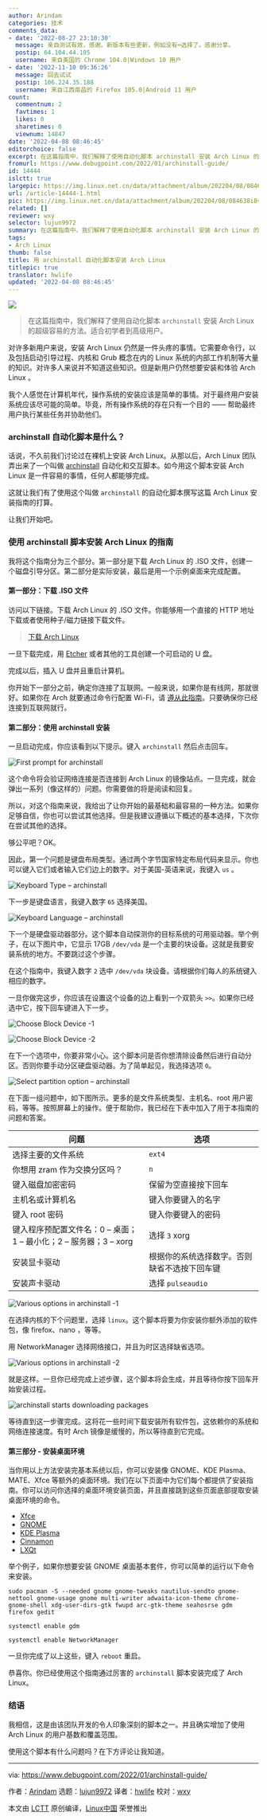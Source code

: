 ```yaml
---
author: Arindam
categories: 技术
comments_data:
- date: '2022-08-27 23:10:30'
  message: 亲自测试有效，感谢。新版本有些更新，例如没有⌨选择了。感谢分享。
  postip: 64.104.44.105
  username: 来自美国的 Chrome 104.0|Windows 10 用户
- date: '2022-11-10 09:36:26'
  message: 回去试试
  postip: 106.224.35.188
  username: 来自江西南昌的 Firefox 105.0|Android 11 用户
count:
  commentnum: 2
  favtimes: 1
  likes: 0
  sharetimes: 0
  viewnum: 14847
date: '2022-04-08 08:46:45'
editorchoice: false
excerpt: 在这篇指南中，我们解释了使用自动化脚本 archinstall 安装 Arch Linux 的超级容易的方法。适合初学者到高级用户。
fromurl: https://www.debugpoint.com/2022/01/archinstall-guide/
id: 14444
islctt: true
largepic: https://img.linux.net.cn/data/attachment/album/202204/08/084638i8vp81c1zpxpw6i8.jpg
url: /article-14444-1.html
pic: https://img.linux.net.cn/data/attachment/album/202204/08/084638i8vp81c1zpxpw6i8.jpg.thumb.jpg
related: []
reviewer: wxy
selector: lujun9972
summary: 在这篇指南中，我们解释了使用自动化脚本 archinstall 安装 Arch Linux 的超级容易的方法。适合初学者到高级用户。
tags:
- Arch Linux
thumb: false
title: 用 archinstall 自动化脚本安装 Arch Linux
titlepic: true
translator: hwlife
updated: '2022-04-08 08:46:45'
---
```


![](/data/attachment/album/202204/08/084638i8vp81c1zpxpw6i8.jpg)



> 
> 在这篇指南中，我们解释了使用自动化脚本 `archinstall` 安装 Arch Linux 的超级容易的方法。适合初学者到高级用户。
> 
> 
> 


对许多新用户来说，安装 Arch Linux 仍然是一件头疼的事情。它需要命令行，以及包括启动引导过程、内核和 Grub 概念在内的 Linux 系统的内部工作机制等大量的知识。对许多人来说并不知道这些知识。但是新用户仍然想要安装和体验 Arch Linux 。


我个人感觉在计算机年代，操作系统的安装应该是简单的事情。对于最终用户安装系统应该尽可能的简单。毕竟，所有操作系统的存在只有一个目的 —— 帮助最终用户执行某些任务并协助他们。


### archinstall 自动化脚本是什么？


话说，不久前我们讨论过在裸机上安装 Arch Linux。从那以后，Arch Linux 团队弄出来了一个叫做 [archinstall](https://github.com/archlinux/archinstall) 自动化和交互脚本。如今用这个脚本安装 Arch Linux 是一件容易的事情，任何人都能够完成。


这就让我们有了使用这个叫做 `archinstall` 的自动化脚本撰写这篇 Arch Linux 安装指南的打算。


让我们开始吧。


### 使用 archinstall 脚本安装 Arch Linux 的指南


我将这个指南分为三个部分。第一部分是下载 Arch Linux 的 .ISO 文件，创建一个磁盘引导分区。第二部分是实际安装，最后是用一个示例桌面来完成配置。


#### 第一部分：下载 .ISO 文件


访问以下链接。下载 Arch Linux 的 .ISO 文件。你能够用一个直接的 HTTP 地址下载或者使用种子/磁力链接下载文件。



> 
> [下载 Arch Linux](https://archlinux.org/download/)
> 
> 
> 


一旦下载完成，用 [Etcher](https://www.debugpoint.com/2021/01/etcher-bootable-usb-linux/) 或者其他的工具创建一个可启动的 U 盘。


完成以后，插入 U 盘并且重启计算机。


你开始下一部分之前，确定你连接了互联网。一般来说，如果你是有线网，那就很好。如果你在 Arch 就要通过命令行配置 Wi-Fi，请 [遵从此指南](https://www.debugpoint.com/2020/11/connect-wifi-terminal-linux/)。只要确保你已经连接到互联网就行。


#### 第二部分：使用 archinstall 安装


一旦启动完成，你应该看到以下提示。键入 `archinstall` 然后点击回车。


![First prompt for archinstall](/data/attachment/album/202204/08/084646xmdhm4wntaxw4sw9.png)


这个命令将会验证网络连接是否连接到 Arch Linux 的镜像站点。一旦完成，就会弹出一系列（像这样的）问题。你需要做的将是阅读和回复。


所以，对这个指南来说，我给出了让你开始的最基础和最容易的一种方法。如果你足够自信，你也可以尝试其他选择。但是我建议遵循以下概述的基本选择，下次你在尝试其他的选择。


够公平吧？OK。


因此，第一个问题是键盘布局类型。通过两个字节国家特定布局代码来显示。你也可以键入它们或者输入它们边上的数字。对于美国-英语来说，我键入 `us` 。


![Keyboard Type – archinstall](/data/attachment/album/202204/08/084646nu1qz2ahlh2unid2.jpg)


下一步是键盘语言，我键入数字 `65` 选择美国。


![Keyboard Language – archinstall](/data/attachment/album/202204/08/084646gh0vbhruuh6viiu6.jpg)


下一个是硬盘驱动器部分。这个脚本自动探测你的目标系统的可用驱动器。举个例子，在以下图片中，它显示 17GB `/dev/vda` 是一个主要的块设备。这就是我要安装系统的地方。不要跳过这个步骤。 


在这个指南中，我键入数字 `2` 选中 `/dev/vda` 块设备。请根据你们每人的系统键入相应的数字。


一旦你做完这步，你应该在设置这个设备的边上看到一个双箭头 `>>`。如果你已经选中它，按下回车键进入下一步。


![Choose Block Device -1](/data/attachment/album/202204/08/084646dd9tdi4w3spwssvj.jpg)


![Choose Block Device -2](/data/attachment/album/202204/08/084646heh22fcqex2eurk8.jpg)


在下一个选项中，你要非常小心。这个脚本问是否你想清除设备然后进行自动分区。否则你要手动分区硬盘驱动器。为了简单起见，我选择选项 `0`。


![Select partition option – archinstall](/data/attachment/album/202204/08/084646sibfdbzbmb9d5bf9.jpg)


在下面一组问题中，如下图所示。更多的是文件系统类型、主机名、root 用户密码，等等。按照屏幕上的操作。便于帮助你，我已经在下表中加入了用于本指南的问题和答案。




| 问题 | 选项 |
| --- | --- |
| 选择主要的文件系统 | `ext4` |
| 你想用 zram 作为交换分区吗？ | `n` |
| 键入磁盘加密密码 | 保留为空直接按下回车 |
| 主机名或计算机名 | 键入你要键入的名字 |
| 键入 root 密码 | 键入你要键入的密码 |
| 键入程序预配置文件名：0 – 桌面；1 – 最小化；2 – 服务器；3 – xorg | 选择 `3` xorg |
| 安装显卡驱动 | 根据你的系统选择数字。否则缺省不选按下回车键 |
| 安装声卡驱动 | 选择 `pulseaudio` |


![Various options in archinstall -1](/data/attachment/album/202204/08/084646g3883yw61111d9w6.jpg)


在选择内核的下个问题里，选择 `linux`。这个脚本将要为你安装你额外添加的软件包，像 firefox、nano ，等等。


用 NetworkManager 选择网络接口，并且为时区选择缺省选项。


![Various options in archinstall -2](/data/attachment/album/202204/08/084647ytqz8nzlly9ljtug.jpg)


就是这样。一旦你已经完成上述步骤，这个脚本将会生成，并且等待你按下回车开始安装过程。


![archinstall starts downloading packages](/data/attachment/album/202204/08/084647m7d0dwyyssw43p57.jpg)


等待直到这一步骤完成。这将花一些时间下载安装所有软件包，这依赖你的系统和网络连接速度。有时 Arch 镜像是缓慢的，所以等待直到它完成。


#### 第三部分 - 安装桌面环境


当你用以上方法安装完基本系统以后，你可以安装像 GNOME、KDE Plasma、MATE、Xfce 等额外的桌面环境。我们在以下页面中为它们每个都提供了安装指南。你可以访问你选择的桌面环境安装页面，并且直接跳到这些页面底部提取安装桌面环境的命令。


* [Xfce](https://www.debugpoint.com/2020/12/xfce-arch-linux-install-4-16/)
* [GNOME](https://www.debugpoint.com/2020/12/gnome-arch-linux-install/)
* [KDE Plasma](https://www.debugpoint.com/2021/01/kde-plasma-arch-linux-install/)
* [Cinnamon](https://www.debugpoint.com/2021/02/cinnamon-arch-linux-install/)
* [LXQt](https://www.debugpoint.com/2020/12/lxqt-arch-linux-install/)


举个例子，如果你想要安装 GNOME 桌面基本套件，你可以简单的运行以下命令来安装。



```
sudo pacman -S --needed gnome gnome-tweaks nautilus-sendto gnome-nettool gnome-usage gnome multi-writer adwaita-icon-theme chrome-gnome-shell xdg-user-dirs-gtk fwupd arc-gtk-theme seahosrse gdm firefox gedit

```


```
systemctl enable gdm

```


```
systemctl enable NetworkManager

```

一旦你完成了以上这些，键入 `reboot` 重启。


恭喜你。你已经使用这个指南通过厉害的 `archinstall` 脚本安装完成了 Arch Linux。


### 结语


我相信，这是由该团队开发的令人印象深刻的脚本之一。并且确实增加了使用 Arch Linux 的用户基数和覆盖范围。


使用这个脚本有什么问题吗？在下方评论让我知道。




---


via: <https://www.debugpoint.com/2022/01/archinstall-guide/>


作者：[Arindam](https://www.debugpoint.com/author/admin1/) 选题：[lujun9972](https://github.com/lujun9972) 译者：[hwlife](https://github.com/hwlife) 校对：[wxy](https://github.com/wxy)


本文由 [LCTT](https://github.com/LCTT/TranslateProject) 原创编译，[Linux中国](https://linux.cn/) 荣誉推出